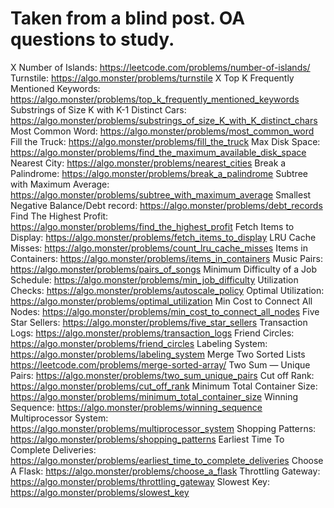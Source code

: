 # Taken from a blind post. OA questions to study.

X Number of Islands: https://leetcode.com/problems/number-of-islands/
Turnstile: https://algo.monster/problems/turnstile
X Top K Frequently Mentioned Keywords: https://algo.monster/problems/top_k_frequently_mentioned_keywords
Substrings of Size K with K-1 Distinct Cars: https://algo.monster/problems/substrings_of_size_K_with_K_distinct_chars
Most Common Word: https://algo.monster/problems/most_common_word
Fill the Truck: https://algo.monster/problems/fill_the_truck
Max Disk Space: https://algo.monster/problems/find_the_maximum_available_disk_space
Nearest City: https://algo.monster/problems/nearest_cities
Break a Palindrome: https://algo.monster/problems/break_a_palindrome
Subtree with Maximum Average: https://algo.monster/problems/subtree_with_maximum_average
Smallest Negative Balance/Debt record: https://algo.monster/problems/debt_records
Find The Highest Profit: https://algo.monster/problems/find_the_highest_profit
Fetch Items to Display: https://algo.monster/problems/fetch_items_to_display
LRU Cache Misses: https://algo.monster/problems/count_lru_cache_misses
Items in Containers: https://algo.monster/problems/items_in_containers
Music Pairs: https://algo.monster/problems/pairs_of_songs
Minimum Difficulty of a Job Schedule: https://algo.monster/problems/min_job_difficulty
Utilization Checks: https://algo.monster/problems/autoscale_policy
Optimal Utilization: https://algo.monster/problems/optimal_utilization
Min Cost to Connect All Nodes: https://algo.monster/problems/min_cost_to_connect_all_nodes
Five Star Sellers: https://algo.monster/problems/five_star_sellers
Transaction Logs: https://algo.monster/problems/transaction_logs
Friend Circles: https://algo.monster/problems/friend_circles
Labeling System: https://algo.monster/problems/labeling_system
Merge Two Sorted Lists https://leetcode.com/problems/merge-sorted-array/
Two Sum — Unique Pairs: https://algo.monster/problems/two_sum_unique_pairs
Cut off Rank: https://algo.monster/problems/cut_off_rank
Minimum Total Container Size: https://algo.monster/problems/minimum_total_container_size
Winning Sequence: https://algo.monster/problems/winning_sequence
Multiprocessor System: https://algo.monster/problems/multiprocessor_system
Shopping Patterns: https://algo.monster/problems/shopping_patterns
Earliest Time To Complete Deliveries: https://algo.monster/problems/earliest_time_to_complete_deliveries
Choose A Flask: https://algo.monster/problems/choose_a_flask
Throttling Gateway: https://algo.monster/problems/throttling_gateway
Slowest Key: https://algo.monster/problems/slowest_key